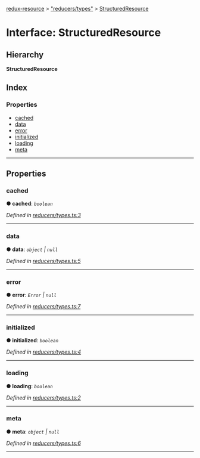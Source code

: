 [redux-resource](../README.md) > ["reducers/types"](../modules/_reducers_types_.md) > [StructuredResource](../interfaces/_reducers_types_.structuredresource.md)

# Interface: StructuredResource

## Hierarchy

**StructuredResource**

## Index

### Properties

* [cached](_reducers_types_.structuredresource.md#cached)
* [data](_reducers_types_.structuredresource.md#data)
* [error](_reducers_types_.structuredresource.md#error)
* [initialized](_reducers_types_.structuredresource.md#initialized)
* [loading](_reducers_types_.structuredresource.md#loading)
* [meta](_reducers_types_.structuredresource.md#meta)

---

## Properties

<a id="cached"></a>

###  cached

**● cached**: *`boolean`*

*Defined in [reducers/types.ts:3](https://github.com/rcelha/redux-resource/blob/1562510/src/reducers/types.ts#L3)*

___
<a id="data"></a>

###  data

**● data**: *`object` \| `null`*

*Defined in [reducers/types.ts:5](https://github.com/rcelha/redux-resource/blob/1562510/src/reducers/types.ts#L5)*

___
<a id="error"></a>

###  error

**● error**: *`Error` \| `null`*

*Defined in [reducers/types.ts:7](https://github.com/rcelha/redux-resource/blob/1562510/src/reducers/types.ts#L7)*

___
<a id="initialized"></a>

###  initialized

**● initialized**: *`boolean`*

*Defined in [reducers/types.ts:4](https://github.com/rcelha/redux-resource/blob/1562510/src/reducers/types.ts#L4)*

___
<a id="loading"></a>

###  loading

**● loading**: *`boolean`*

*Defined in [reducers/types.ts:2](https://github.com/rcelha/redux-resource/blob/1562510/src/reducers/types.ts#L2)*

___
<a id="meta"></a>

###  meta

**● meta**: *`object` \| `null`*

*Defined in [reducers/types.ts:6](https://github.com/rcelha/redux-resource/blob/1562510/src/reducers/types.ts#L6)*

___

